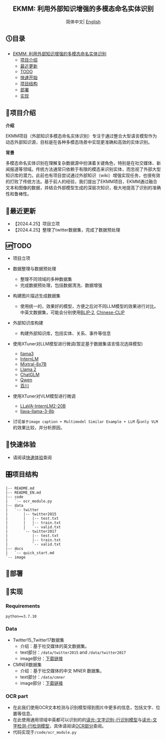 
<div align="center"> 

## EKMM: 利用外部知识增强的多模态命名实体识别

</div>
<div align="center">
      简体中文| <a href="README_EN.md" >English</a>
  </div>

## 🕔目录
- [EKMM: 利用外部知识增强的多模态命名实体识别](#EKMM)
  - [项目介绍](#项目介绍)
  - [最近更新](#最近更新)
  - [TODO](#TODO)
  - [快速开始](#快速开始)
  - [项目结构](#项目结构)
  - [部署](#部署)
  - [实现](#实现)

## 📠项目介绍
**介绍**

EKMM项目（外部知识多模态命名实体识别）专注于通过整合大型语言模型作为动态外部知识源，目标是在各种多模态场景中实现更准确和高效的实体识别。

**背景**

多模态命名实体识别在理解复杂数据源中扮演着关键角色，特别是在社交媒体、新闻报道等领域。传统方法通常只依赖于有限的模态来识别实体，而忽视了外部大型知识库的潜力。此前也有项目尝试通过外部知识（wiki）增强实现任务，也很有效的打败了传统方法。基于前人的经验，我们提出了EKMM项目，EKMM通过融合文本和图像的数据，并结合外部模型生成的深层次知识，极大地提高了识别的准确性和鲁棒性。

## 🎇最近更新
- 【2024.4.25】项目立项
- 【2024.4.25】整理了twitter数据集，完成了数据预处理

## 🆙TODO

- 项目立项
- 数据整理与数据预处理
    - 整理不同领域的多种数据集
    - 完成数据预处理，包括数据清洗、数据增强
- 构建图片描述生成数据集
    - 使用统一的，效果好的模型，方便之后对不同LLM模型的效果进行对比。中英文数据集，可能会分别使用[BLIP-2](https://github.com/huggingface/blog/blob/main/blip-2.md), [Chinese-CLIP](https://github.com/OFA-Sys/Chinese-CLIP)
- 外部知识库构建
    - 构建外部知识库，包括实体、关系、事件等信息

- 使用XTuner对LLM模型进行微调(暂定基于数据集语言情况选择模型)
    - [llama3](https://github.com/InternLM/xtuner/tree/main/xtuner/configs/llama)
    - [InternLM](https://huggingface.co/internlm)
    - [Mixtral-8x7B](https://huggingface.co/mistralai)
    - [Llama 2](https://huggingface.co/)
    - [ChatGLM](https://huggingface.co/THUDM)
    - [Qwen](https://huggingface.co/Qwen)
    - [百川](https://huggingface.co/baichuan-inc) 
    

- 使用XTuner对VLM模型进行微调 
    - [LLaVA-InternLM2-20B](https://huggingface.co/xtuner/llava-internlm2-20b)
    - [llava-llama-3-8b](https://huggingface.co/xtuner/llava-llama-3-8b)

- 讨论`基于image caption + Multimodel Similar Example + LLM` 与`only VLM`的效果比较，并分析原因。

## 🔌快速体验
- 请阅读[快速体验](docs/quick_start.md)查阅


## 🎛项目结构
```
|-- README.md
|-- README_EN.md
|-- code
|   `-- ocr_module.py
|-- data
|   `-- twitter
|       |-- twitter2015
|       |   |-- test.txt
|       |   |-- train.txt
|       |   `-- valid.txt
|       `-- twitter2017
|           |-- test.txt
|           |-- train.txt
|           `-- valid.txt
|-- docs
|   `-- quick_start.md
`-- image
```
## 🔧部署

## 📌实现

### Requirements

```
python==3.7.10
```

### Data
- Twitter15_Twitter17数据集
  - 介绍：基于社交媒体的英文数据集。
  - text部分：`/data/twitter2015` and `/data/twitter2017`
  - image部分：[下载链接](https://pan.baidu.com/s/15JN6BK9RBXyeLKZMV2vkCw?pwd=mner)
- CMNER数据集
  - 介绍：基于社交媒体的中文 MNER 数据集。
  - text部分：`/data/cmner`
  - image部分：[下载链接](https://pan.baidu.com/s/1AFKSoSOT9xB1vobvaVkwCw?pwd=mner)

### OCR part
- 在此我们使用OCR文本检测与识别模型得到图片中更多的信息，包括文字、位置等信息。
- 在此使用通用领域中英都可以识别的的[读光-文字识别-行识别模型](https://www.modelscope.cn/models/iic/cv_convnextTiny_ocr-recognition-general_damo/summary)与[读光-文字检测-行检测模型](https://www.modelscope.cn/models/iic/cv_resnet18_ocr-detection-db-line-level_damo/summary)，具体请阅读[OCR部分](https://modelscope.cn/headlines/article/42)查阅。
- 代码实现于`/code/ocr_module.py`

